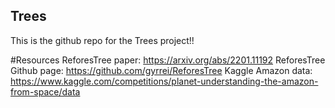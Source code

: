 ## Trees

This is the github repo for the Trees project!!

#Resources
ReforesTree paper: https://arxiv.org/abs/2201.11192
ReforesTree Github page: https://github.com/gyrrei/ReforesTree
Kaggle Amazon data: https://www.kaggle.com/competitions/planet-understanding-the-amazon-from-space/data
